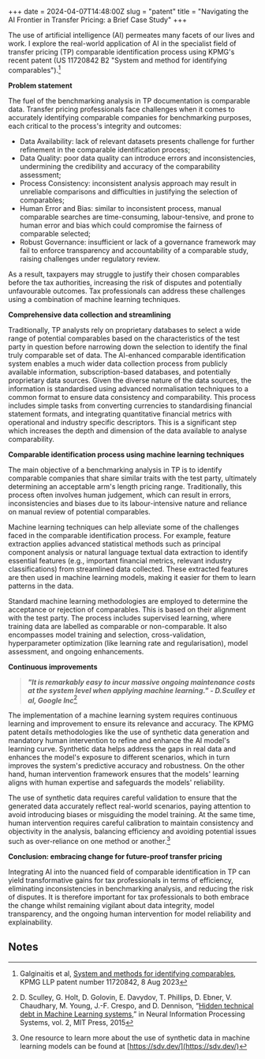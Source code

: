 +++
date = 2024-04-07T14:48:00Z
slug = "patent"
title = "Navigating the AI Frontier in Transfer Pricing: a Brief Case Study"
+++

The use of artificial intelligence (AI) permeates many facets of our lives and work. I explore the real-world application of AI in the specialist field of transfer pricing (TP) comparable identification process using KPMG's recent patent (US 11720842 B2 "System and method for identifying comparables").[^1]

**Problem statement**

The fuel of the benchmarking analysis in TP documentation is comparable data. Transfer pricing professionals face challenges when it comes to accurately identifying comparable companies for benchmarking purposes, each critical to the process's integrity and outcomes:



* Data Availability: lack of relevant datasets presents challenge for further refinement in the comparable identification process;
* Data Quality: poor data quality can introduce errors and inconsistencies, undermining the credibility and accuracy of the comparability assessment;
* Process Consistency: inconsistent analysis approach may result in unreliable comparisons and difficulties in justifying the selection of comparables;
* Human Error and Bias: similar to inconsistent process, manual comparable searches are time-consuming, labour-tensive, and prone to human error and bias which could compromise the fairness of comparable selected;
* Robust Governance: insufficient or lack of a governance framework may fail to enforce transparency and accountability of a comparable study, raising challenges under regulatory review.

As a result, taxpayers may struggle to justify their chosen comparables before the tax authorities, increasing the risk of disputes and potentially unfavourable outcomes. Tax professionals can address these challenges using a combination of machine learning techniques. 

**Comprehensive data collection and streamlining**

Traditionally, TP analysts rely on proprietary databases to select a wide range of potential comparables based on the characteristics of the test party in question before narrowing down the selection to identify the final truly comparable set of data. The AI-enhanced comparable identification system enables a much wider data collection process from publicly available information, subscription-based databases, and potentially proprietary data sources. Given the diverse nature of the data sources, the information is standardised using advanced normalisation techniques to a common format to ensure data consistency and comparability. This process includes simple tasks from converting currencies to standardising financial statement formats, and integrating quantitative financial metrics with operational and industry specific descriptors. This is a significant step which increases the depth and dimension of the data available to analyse comparability.

**Comparable identification process using machine learning techniques**

The main objective of a benchmarking analysis in TP is to identify comparable companies that share similar traits with the test party, ultimately determining an acceptable arm's length pricing range. Traditionally, this process often involves human judgement, which can result in errors, inconsistencies and biases due to its labour-intensive nature and reliance on manual review of potential comparables.

Machine learning techniques can help alleviate some of the challenges faced in the comparable identification process. For example, feature extraction applies advanced statistical methods such as principal component analysis or natural language textual data extraction to identify essential features (e.g., important financial metrics, relevant industry classifications) from streamlined data collected. These extracted features are then used in machine learning models, making it easier for them to learn patterns in the data.

Standard machine learning methodologies are employed to determine the acceptance or rejection of comparables. This is based on their alignment with the test party. The process includes supervised learning, where training data are labelled as comparable or non-comparable. It also encompasses model training and selection, cross-validation, hyperparameter optimization (like learning rate and regularisation), model assessment, and ongoing enhancements.

**Continuous improvements**


> _**"It is remarkably easy to incur massive ongoing maintenance costs at the system level when applying machine learning." - D.Sculley et al, Google Inc**_[^2]

The implementation of a machine learning system requires continuous learning and improvement to ensure its relevance and accuracy. The KPMG patent details methodologies like the use of synthetic data generation and mandatory human intervention to refine and enhance the AI model's learning curve. Synthetic data helps address the gaps in real data and enhances the model's exposure to different scenarios, which in turn improves the system's predictive accuracy and robustness. On the other hand, human intervention framework ensures that the models' learning aligns with human expertise and safeguards the models' reliability.

The use of synthetic data requires careful validation to ensure that the generated data accurately reflect real-world scenarios, paying attention to avoid introducing biases or misguiding the model training. At the same time, human intervention requires careful calibration to maintain consistency and objectivity in the analysis, balancing efficiency and avoiding potential issues such as over-reliance on one method or another.[^3]

**Conclusion: embracing change for future-proof transfer pricing**

Integrating AI into the nuanced field of comparable identification in TP can yield transformative gains for tax professionals in terms of efficiency, eliminating inconsistencies in benchmarking analysis, and reducing the risk of disputes. It is therefore important for tax professionals to both embrace the change whilst remaining vigilant about data integrity, model transparency, and the ongoing human intervention for model reliability and explainability.


<!-- Footnotes themselves at the bottom. -->
## Notes

[^1]:
     Galginaitis et al, [System and methods for identifying comparables](https://patents.justia.com/patent/11720842), KPMG LLP patent number 11720842, 8 Aug 2023

[^2]:
     D. Sculley, G. Holt, D. Golovin, E. Davydov, T. Phillips, D. Ebner, V. Chaudhary, M. Young, J.-F. Crespo, and D. Dennison, “[Hidden technical debt in Machine Learning systems](https://papers.neurips.cc/paper/5656-hidden-technical-debt-in-machine-learning-systems.pdf),” in Neural Information Processing Systems, vol. 2, MIT Press, 2015

[^3]:
     One resource to learn more about the use of synthetic data in machine learning models can be found at [https://sdv.dev/](https://sdv.dev/)
